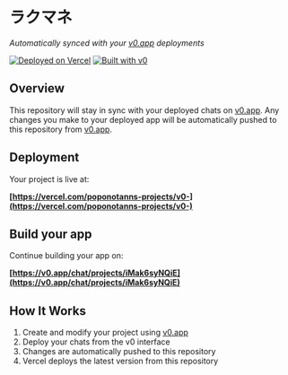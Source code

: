 # ラクマネ

*Automatically synced with your [v0.app](https://v0.app) deployments*

[![Deployed on Vercel](https://img.shields.io/badge/Deployed%20on-Vercel-black?style=for-the-badge&logo=vercel)](https://vercel.com/poponotanns-projects/v0-)
[![Built with v0](https://img.shields.io/badge/Built%20with-v0.app-black?style=for-the-badge)](https://v0.app/chat/projects/iMak6syNQiE)

## Overview

This repository will stay in sync with your deployed chats on [v0.app](https://v0.app).
Any changes you make to your deployed app will be automatically pushed to this repository from [v0.app](https://v0.app).

## Deployment

Your project is live at:

**[https://vercel.com/poponotanns-projects/v0-](https://vercel.com/poponotanns-projects/v0-)**

## Build your app

Continue building your app on:

**[https://v0.app/chat/projects/iMak6syNQiE](https://v0.app/chat/projects/iMak6syNQiE)**

## How It Works

1. Create and modify your project using [v0.app](https://v0.app)
2. Deploy your chats from the v0 interface
3. Changes are automatically pushed to this repository
4. Vercel deploys the latest version from this repository